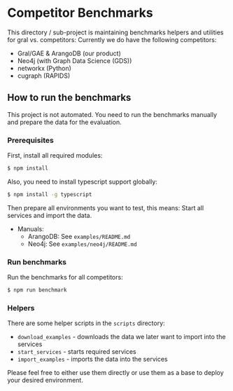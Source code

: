 # Competitor Benchmarks

This directory / sub-project is maintaining benchmarks helpers and utilities for gral vs. competitors:
Currently we do have the following competitors:
* Gral/GAE & ArangoDB (our product)
* Neo4j (with Graph Data Science (GDS))
* networkx (Python)
* cugraph (RAPIDS)

## How to run the benchmarks

This project is not automated.
You need to run the benchmarks manually and prepare the data for the evaluation.

### Prerequisites

First, install all required modules:
```bash
$ npm install
```

Also, you need to install typescript support globally:
```bash
$ npm install -g typescript
````

Then prepare all environments you want to test, this means:
Start all services and import the data.

* Manuals:
  * ArangoDB: See `examples/README.md`
  * Neo4j: See `examples/neo4j/README.md`

### Run benchmarks

Run the benchmarks for all competitors:
```bash
$ npm run benchmark
```

### Helpers

There are some helper scripts in the `scripts` directory:
* `download_examples` - downloads the data we later want to import into the services
* `start_services` - starts required services
* `import_examples` - imports the data into the services

Please feel free to either use them directly or use them as a base to deploy your desired environment.